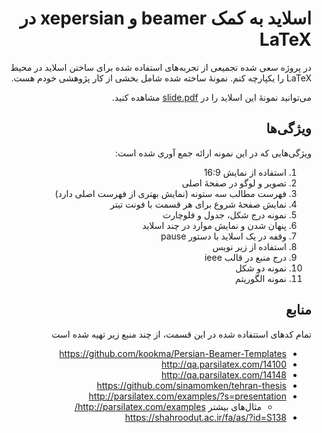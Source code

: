 <div dir="rtl">

# اسلاید به کمک beamer و xepersian‌ در LaTeX

در پروژه سعی شده تجمیعی از تجربه‌های استفاده شده برای ساختن اسلاید در محیط LaTeX را یکپارچه کنم.
نمونهٔ ساخته شده شامل بخشی از کار پژوهشی خودم هست.

می‌توانید نمونهٔ این اسلاید را در [slide.pdf](./slide.pdf) مشاهده کنید.

## ویژگی‌ها

ویژگی‌هایی که در این نمونه ارائه جمع آوری شده است:

1. استفاده از نمایش 16:9
2. تصویر و لوگو در صفحهٔ اصلی
3. فهرست مطالب سه ستونه (نمایش بهتری از فهرست اصلی دارد)
4. نمایش صفحهٔ شروع برای هر قسمت با فونت تیتر
5. نمونه درج شکل، جدول و فلوچارت
6. پنهان شدن و نمایش موارد در چند اسلاید
7. وقفه در یک اسلاید با دستور pause
8. استفاده از زیر نویس
9. درج منبع در قالب ieee
10. نمونه دو شکل
11. نمونه الگوریتم


## منابع

تمام کدهای استتفاده شده در این قسمت، از چند منبع زیر تهیه شده است

- <https://github.com/kookma/Persian-Beamer-Templates>
- <http://qa.parsilatex.com/14100>
- <http://qa.parsilatex.com/14148>
- <https://github.com/sinamomken/tehran-thesis>
- <http://parsilatex.com/examples/?s=presentation>
  - مثال‌های بیشتر <http://parsilatex.com/examples/>
- <https://shahroodut.ac.ir/fa/as/?id=S138>

</div>
